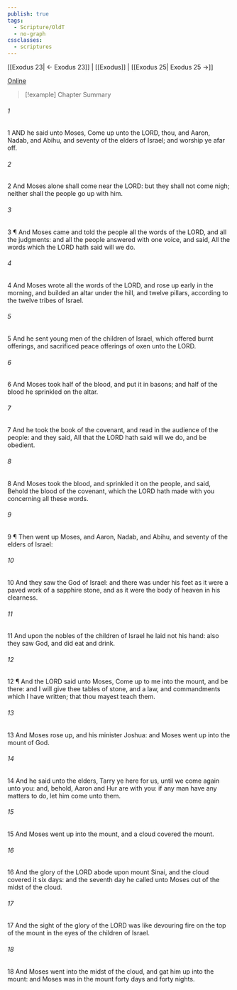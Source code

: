 ```yaml
---
publish: true
tags:
  - Scripture/OldT
  - no-graph
cssclasses:
  - scriptures
---
```

[[Exodus 23| ← Exodus 23]] | [[Exodus]] | [[Exodus 25| Exodus 25 →]]

[Online](https://churchofjesuschrist.org/study/scriptures/ot/ex/24?lang=eng)

>[!example] Chapter Summary
>
###### 1
1 AND he said unto Moses, Come up unto the LORD, thou, and Aaron, Nadab, and Abihu, and seventy of the elders of Israel; and worship ye afar off.
###### 2
2 And Moses alone shall come near the LORD: but they shall not come nigh; neither shall the people go up with him.
###### 3
3 ¶ And Moses came and told the people all the words of the LORD, and all the judgments: and all the people answered with one voice, and said, All the words which the LORD hath said will we do.
###### 4
4 And Moses wrote all the words of the LORD, and rose up early in the morning, and builded an altar under the hill, and twelve pillars, according to the twelve tribes of Israel.
###### 5
5 And he sent young men of the children of Israel, which offered burnt offerings, and sacrificed peace offerings of oxen unto the LORD.
###### 6
6 And Moses took half of the blood, and put it in basons; and half of the blood he sprinkled on the altar.
###### 7
7 And he took the book of the covenant, and read in the audience of the people: and they said, All that the LORD hath said will we do, and be obedient.
###### 8
8 And Moses took the blood, and sprinkled it on the people, and said, Behold the blood of the covenant, which the LORD hath made with you concerning all these words.
###### 9
9 ¶ Then went up Moses, and Aaron, Nadab, and Abihu, and seventy of the elders of Israel:
###### 10
10 And they saw the God of Israel: and there was under his feet as it were a paved work of a sapphire stone, and as it were the body of heaven in his clearness.
###### 11
11 And upon the nobles of the children of Israel he laid not his hand: also they saw God, and did eat and drink.
###### 12
12 ¶ And the LORD said unto Moses, Come up to me into the mount, and be there: and I will give thee tables of stone, and a law, and commandments which I have written; that thou mayest teach them.
###### 13
13 And Moses rose up, and his minister Joshua: and Moses went up into the mount of God.
###### 14
14 And he said unto the elders, Tarry ye here for us, until we come again unto you: and, behold, Aaron and Hur are with you: if any man have any matters to do, let him come unto them.
###### 15
15 And Moses went up into the mount, and a cloud covered the mount.
###### 16
16 And the glory of the LORD abode upon mount Sinai, and the cloud covered it six days: and the seventh day he called unto Moses out of the midst of the cloud.
###### 17
17 And the sight of the glory of the LORD was like devouring fire on the top of the mount in the eyes of the children of Israel.
###### 18
18 And Moses went into the midst of the cloud, and gat him up into the mount: and Moses was in the mount forty days and forty nights.



